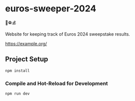 # euros-sweeper-2024
🥅⚽💰

Website for keeping track of Euros 2024 sweepstake results.

https://example.org/

## Project Setup

```sh
npm install
```

### Compile and Hot-Reload for Development

```sh
npm run dev
```
